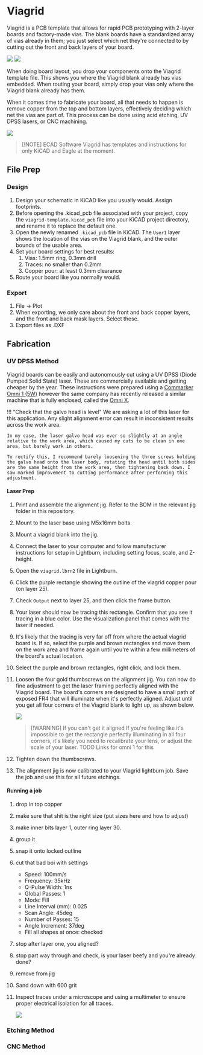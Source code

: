 # Viagrid

Viagrid is a PCB template that allows for rapid PCB prototyping with 2-layer boards and factory-made vias. The blank boards have a standardized array of vias already in them; you just select which net they're connected to by cutting out the front and back layers of your board.

![](img/vg_blank.JPG)
![](img/vg_cut.JPG)

When doing board layout, you drop your components onto the Viagrid template file. This shows you where the Viagrid blank already has vias embedded. When routing your board, simply drop your vias only where the Viagrid blank already has them.

When it comes time to fabricate your board, all that needs to happen is remove copper from the top and bottom layers, effectively deciding which net the vias are part of. This process can be done using acid etching, UV DPSS lasers, or CNC machining.

![](img/vg_assembled.JPG)

> [!NOTE] ECAD Software
> Viagrid has templates and instructions for only KiCAD and Eagle at the moment.

## File Prep

### Design

1. Design your schematic in KiCAD like you usually would. Assign footprints.
2. Before opening the .kicad_pcb file associated with your project, copy the `viagrid-template.kicad_pcb` file into your KiCAD project directory, and rename it to replace the default one.
3. Open the newly renamed `.kicad_pcb` file in KiCAD. The `User1` layer shows the location of the vias on the Viagrid blank, and the outer bounds of the usable area.
4. Set your board settings for best results:
   1. Vias: 1.5mm ring, 0.3mm drill
   2. Traces: no smaller than 0.2mm
   3. Copper pour: at least 0.3mm clearance
5. Route your board like you normally would.

### Export

1. File -> Plot
2. When exporting, we only care about the front and back copper layers, and the front and back mask layers. Select these.
3. Export files as .DXF

## Fabrication

### UV DPSS Method

Viagrid boards can be easily and autonomously cut using a UV DPSS (Diode Pumped Solid State) laser. These are commercially available and getting cheaper by the year. These instructions were prepared using a [Commarker Omni 1 (5W)](https://store.commarker.com/products/omni-1-uv-laser-engraver) however the same company has recently released a similar machine that is fully enclosed, called the [Omni X](https://store.commarker.com/products/omni-x-uv-laser-engraver).

!!! "Check that the galvo head is level"
    We are asking a lot of this laser for this application. Any slight alignment error can result in inconsistent results across the work area.

    In my case, the laser galvo head was ever so slightly at an angle relative to the work area, which caused my cuts to be clean in one area, but barely work in others.

    To rectify this, I recommend barely loosening the three screws holding the galvo head onto the laser body, rotating the head until both sides are the same height from the work area, then tightening back down. I saw marked improvement to cutting performance after performing this adjustment.

#### Laser Prep

1. Print and assemble the alignment jig. Refer to the BOM in the relevant jig folder in this repository.
2. Mount to the laser base using M5x16mm bolts.
3. Mount a viagrid blank into the jig.
4. Connect the laser to your computer and follow manufacturer instructions for setup in Lightburn, including setting focus, scale, and Z-height.
5. Open the `viagrid.lbrn2` file in Lightburn.
6. Click the purple rectangle showing the outline of the viagrid copper pour (on layer 25).
7. Check `Output` next to layer 25, and then click the frame button.
8. Your laser should now be tracing this rectangle. Confirm that you see it tracing in a blue color. Use the visualization panel that comes with the laser if needed.
9. It's likely that the tracing is very far off from where the actual viagrid board is. If so, select the purple and brown rectangles and move them on the work area and frame again until you're within a few millimeters of the board's actual location.
10. Select the purple and brown rectangles, right click, and lock them.
11. Loosen the four gold thumbscrews on the alignment jig. You can now do fine adjustment to get the laser framing perfectly aligned with the Viagrid board. The board's corners are designed to have a small path of exposed FR4 that will illuminate when it's perfectly aligned. Adjust until you get all four corners of the Viagrid blank to light up, as shown below.

    ![](img/tracing.gif)

    > [!WARNING] If you can't get it aligned
    > If you're feeling like it's impossible to get the rectangle perfectly illuminating in all four corners, it's likely you need to recalibrate your lens, or adjust the scale of your laser. TODO Links for omni 1 for this

12. Tighten down the thumbscrews.
13. The alignment jig is now calibrated to your Viagrid lightburn job. Save the job and use this for all future etchings.

#### Running a job

1. drop in top copper
2. make sure that shit is the right size (put sizes here and how to adjust)
3. make inner bits layer 1, outer ring layer 30.
4. group it
5. snap it onto locked outline
6. cut that bad boi with settings

    - Speed: 100mm/s
    - Frequency: 35kHz
    - Q-Pulse Width: 1ns
    - Global Passes: 1
    - Mode: Fill
    - Line Interval (mm): 0.025
    - Scan Angle: 45deg
    - Number of Passes: 15
    - Angle Increment: 37deg
    - Fill all shapes at once: checked

7. stop after layer one, you aligned?
8. stop part way through and check, is your laser beefy and you're already done?
9. remove from jig
10. Sand down with 600 grit
11. Inspect traces under a microscope and using a multimeter to ensure proper electrical isolation for all traces.

    ![](img/trace_CU.JPG)

### Etching Method

### CNC Method
